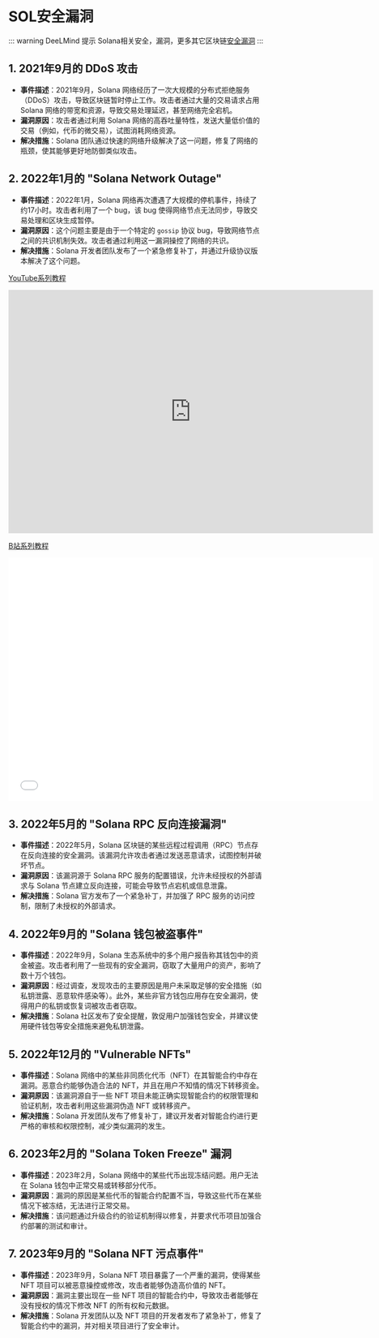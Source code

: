 # SOL安全漏洞

::: warning DeeLMind 提示
Solana相关安全，漏洞，更多其它区块链[安全漏洞](../../../vulns/)
:::

<DocsAD/>

## 1. 2021年9月的 DDoS 攻击
- **事件描述**：2021年9月，Solana 网络经历了一次大规模的分布式拒绝服务（DDoS）攻击，导致区块链暂时停止工作。攻击者通过大量的交易请求占用 Solana 网络的带宽和资源，导致交易处理延迟，甚至网络完全宕机。
- **漏洞原因**：攻击者通过利用 Solana 网络的高吞吐量特性，发送大量低价值的交易（例如，代币的微交易），试图消耗网络资源。
- **解决措施**：Solana 团队通过快速的网络升级解决了这一问题，修复了网络的瓶颈，使其能够更好地防御类似攻击。

## 2. 2022年1月的 "Solana Network Outage"
- **事件描述**：2022年1月，Solana 网络再次遭遇了大规模的停机事件，持续了约17小时。攻击者利用了一个 bug，该 bug 使得网络节点无法同步，导致交易处理和区块生成暂停。
- **漏洞原因**：这个问题主要是由于一个特定的 `gossip` 协议 bug，导致网络节点之间的共识机制失效。攻击者通过利用这一漏洞操控了网络的共识。
- **解决措施**：Solana 开发者团队发布了一个紧急修复补丁，并通过升级协议版本解决了这个问题。

[YouTube系列教程](https://www.youtube.com/watch?v=3aMp6GWsC_Q&list=PLgZqc0esdeS-i08Nx5MLdcAKr3XA4KxN8)
<iframe width="720px" height="480px" src="https://www.youtube.com/embed/3aMp6GWsC_Q" title="YouTube video player" frameborder="0" allow="accelerometer; autoplay; clipboard-write; encrypted-media; gyroscope; picture-in-picture" allowfullscreen></iframe>

[B站系列教程](https://www.bilibili.com/medialist/play/282616786?from=space&business=space_series&business_id=2795963&desc=1&spm_id_from=333.999.0.0)
<iframe src="//player.bilibili.com/player.html?aid=390400020&bvid=BV1ud4y1t7ex&cid=899195528&page=1"  frameborder="no"  allowfullscreen="true" style="width:720px;height:480px"> 
</iframe>

## 3. 2022年5月的 "Solana RPC 反向连接漏洞"
- **事件描述**：2022年5月，Solana 区块链的某些远程过程调用（RPC）节点存在反向连接的安全漏洞。该漏洞允许攻击者通过发送恶意请求，试图控制并破坏节点。
- **漏洞原因**：该漏洞源于 Solana RPC 服务的配置错误，允许未经授权的外部请求与 Solana 节点建立反向连接，可能会导致节点宕机或信息泄露。
- **解决措施**：Solana 官方发布了一个紧急补丁，并加强了 RPC 服务的访问控制，限制了未授权的外部请求。

## 4. 2022年9月的 "Solana 钱包被盗事件"
- **事件描述**：2022年9月，Solana 生态系统中的多个用户报告称其钱包中的资金被盗。攻击者利用了一些现有的安全漏洞，窃取了大量用户的资产，影响了数十万个钱包。
- **漏洞原因**：经过调查，发现攻击的主要原因是用户未采取足够的安全措施（如私钥泄露、恶意软件感染等）。此外，某些非官方钱包应用存在安全漏洞，使得用户的私钥或恢复词被攻击者窃取。
- **解决措施**：Solana 社区发布了安全提醒，敦促用户加强钱包安全，并建议使用硬件钱包等安全措施来避免私钥泄露。

## 5. 2022年12月的 "Vulnerable NFTs"
- **事件描述**：Solana 网络中的某些非同质化代币（NFT）在其智能合约中存在漏洞。恶意合约能够伪造合法的 NFT，并且在用户不知情的情况下转移资金。
- **漏洞原因**：该漏洞源自于一些 NFT 项目未能正确实现智能合约的权限管理和验证机制，攻击者利用这些漏洞伪造 NFT 或转移资产。
- **解决措施**：Solana 开发团队发布了修复补丁，建议开发者对智能合约进行更严格的审核和权限控制，减少类似漏洞的发生。

## 6. 2023年2月的 "Solana Token Freeze" 漏洞
- **事件描述**：2023年2月，Solana 网络中的某些代币出现冻结问题。用户无法在 Solana 钱包中正常交易或转移部分代币。
- **漏洞原因**：漏洞的原因是某些代币的智能合约配置不当，导致这些代币在某些情况下被冻结，无法进行正常交易。
- **解决措施**：该问题通过升级合约的验证机制得以修复，并要求代币项目加强合约部署的测试和审计。

## 7. 2023年9月的 "Solana NFT 污点事件"
- **事件描述**：2023年9月，Solana NFT 项目暴露了一个严重的漏洞，使得某些 NFT 项目可以被恶意操控或修改，攻击者能够伪造高价值的 NFT。
- **漏洞原因**：漏洞主要出现在一些 NFT 项目的智能合约中，导致攻击者能够在没有授权的情况下修改 NFT 的所有权和元数据。
- **解决措施**：Solana 开发团队以及 NFT 项目的开发者发布了紧急补丁，修复了智能合约中的漏洞，并对相关项目进行了安全审计。